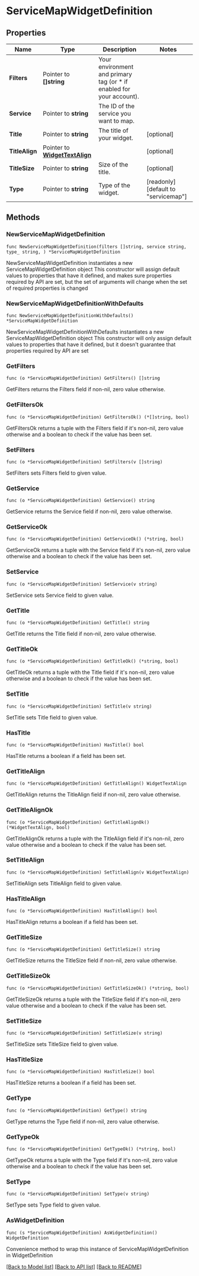 # ServiceMapWidgetDefinition

## Properties

Name | Type | Description | Notes
------------ | ------------- | ------------- | -------------
**Filters** | Pointer to **[]string** | Your environment and primary tag (or * if enabled for your account). | 
**Service** | Pointer to **string** | The ID of the service you want to map. | 
**Title** | Pointer to **string** | The title of your widget. | [optional] 
**TitleAlign** | Pointer to [**WidgetTextAlign**](WidgetTextAlign.md) |  | [optional] 
**TitleSize** | Pointer to **string** | Size of the title. | [optional] 
**Type** | Pointer to **string** | Type of the widget. | [readonly] [default to "servicemap"]

## Methods

### NewServiceMapWidgetDefinition

`func NewServiceMapWidgetDefinition(filters []string, service string, type_ string, ) *ServiceMapWidgetDefinition`

NewServiceMapWidgetDefinition instantiates a new ServiceMapWidgetDefinition object
This constructor will assign default values to properties that have it defined,
and makes sure properties required by API are set, but the set of arguments
will change when the set of required properties is changed

### NewServiceMapWidgetDefinitionWithDefaults

`func NewServiceMapWidgetDefinitionWithDefaults() *ServiceMapWidgetDefinition`

NewServiceMapWidgetDefinitionWithDefaults instantiates a new ServiceMapWidgetDefinition object
This constructor will only assign default values to properties that have it defined,
but it doesn't guarantee that properties required by API are set

### GetFilters

`func (o *ServiceMapWidgetDefinition) GetFilters() []string`

GetFilters returns the Filters field if non-nil, zero value otherwise.

### GetFiltersOk

`func (o *ServiceMapWidgetDefinition) GetFiltersOk() (*[]string, bool)`

GetFiltersOk returns a tuple with the Filters field if it's non-nil, zero value otherwise
and a boolean to check if the value has been set.

### SetFilters

`func (o *ServiceMapWidgetDefinition) SetFilters(v []string)`

SetFilters sets Filters field to given value.


### GetService

`func (o *ServiceMapWidgetDefinition) GetService() string`

GetService returns the Service field if non-nil, zero value otherwise.

### GetServiceOk

`func (o *ServiceMapWidgetDefinition) GetServiceOk() (*string, bool)`

GetServiceOk returns a tuple with the Service field if it's non-nil, zero value otherwise
and a boolean to check if the value has been set.

### SetService

`func (o *ServiceMapWidgetDefinition) SetService(v string)`

SetService sets Service field to given value.


### GetTitle

`func (o *ServiceMapWidgetDefinition) GetTitle() string`

GetTitle returns the Title field if non-nil, zero value otherwise.

### GetTitleOk

`func (o *ServiceMapWidgetDefinition) GetTitleOk() (*string, bool)`

GetTitleOk returns a tuple with the Title field if it's non-nil, zero value otherwise
and a boolean to check if the value has been set.

### SetTitle

`func (o *ServiceMapWidgetDefinition) SetTitle(v string)`

SetTitle sets Title field to given value.

### HasTitle

`func (o *ServiceMapWidgetDefinition) HasTitle() bool`

HasTitle returns a boolean if a field has been set.

### GetTitleAlign

`func (o *ServiceMapWidgetDefinition) GetTitleAlign() WidgetTextAlign`

GetTitleAlign returns the TitleAlign field if non-nil, zero value otherwise.

### GetTitleAlignOk

`func (o *ServiceMapWidgetDefinition) GetTitleAlignOk() (*WidgetTextAlign, bool)`

GetTitleAlignOk returns a tuple with the TitleAlign field if it's non-nil, zero value otherwise
and a boolean to check if the value has been set.

### SetTitleAlign

`func (o *ServiceMapWidgetDefinition) SetTitleAlign(v WidgetTextAlign)`

SetTitleAlign sets TitleAlign field to given value.

### HasTitleAlign

`func (o *ServiceMapWidgetDefinition) HasTitleAlign() bool`

HasTitleAlign returns a boolean if a field has been set.

### GetTitleSize

`func (o *ServiceMapWidgetDefinition) GetTitleSize() string`

GetTitleSize returns the TitleSize field if non-nil, zero value otherwise.

### GetTitleSizeOk

`func (o *ServiceMapWidgetDefinition) GetTitleSizeOk() (*string, bool)`

GetTitleSizeOk returns a tuple with the TitleSize field if it's non-nil, zero value otherwise
and a boolean to check if the value has been set.

### SetTitleSize

`func (o *ServiceMapWidgetDefinition) SetTitleSize(v string)`

SetTitleSize sets TitleSize field to given value.

### HasTitleSize

`func (o *ServiceMapWidgetDefinition) HasTitleSize() bool`

HasTitleSize returns a boolean if a field has been set.

### GetType

`func (o *ServiceMapWidgetDefinition) GetType() string`

GetType returns the Type field if non-nil, zero value otherwise.

### GetTypeOk

`func (o *ServiceMapWidgetDefinition) GetTypeOk() (*string, bool)`

GetTypeOk returns a tuple with the Type field if it's non-nil, zero value otherwise
and a boolean to check if the value has been set.

### SetType

`func (o *ServiceMapWidgetDefinition) SetType(v string)`

SetType sets Type field to given value.



### AsWidgetDefinition

`func (s *ServiceMapWidgetDefinition) AsWidgetDefinition() WidgetDefinition`

Convenience method to wrap this instance of ServiceMapWidgetDefinition in WidgetDefinition

[[Back to Model list]](../README.md#documentation-for-models) [[Back to API list]](../README.md#documentation-for-api-endpoints) [[Back to README]](../README.md)


